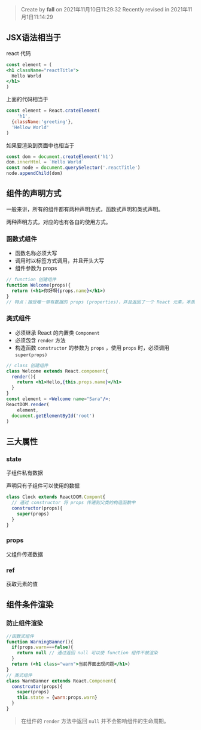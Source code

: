 

>Create by **fall** on 2021年11月10日11:29:32
>Recently revised in 2021年11月1日11:14:29

## JSX语法相当于

react 代码

```jsx
const element = (
<h1 className="reactTitle">
  Hello World
</h1>
)
```

上面的代码相当于

```js
const element = React.crateElement(
	'h1',
  {className:'greeting'},
  'Hellow World'
)
```

如果要渲染到页面中也相当于

```js
const dom = document.createElement('h1')
dom.innerHtml = `Hello World`
const node = document.querySelector('.reactTitle')
node.appendChild(dom)
```



## 组件的声明方式

一般来讲，所有的组件都有两种声明方式，函数式声明和类式声明。

两种声明方式，对应的也有各自的使用方式。

### 函数式组件

- 函数名称必须大写
- 调用时以标签方式调用，并且开头大写
- 组件参数为 props

```jsx
// function 创建组件
function Welcome(props){
  return (<h1>你好啊{props.name}</h1>)
}
// 特点：接受唯一带有数据的 props (properties)，并且返回了一个 React 元素，本质上就是 JavaScript 函数
```

### 类式组件

- 必须继承 React 的内置类 `Component`
- 必须包含 `render` 方法
- 构造函数 `constructor` 的参数为 `props` ，使用 `props` 时，必须调用 `super(props)`

```jsx
// class 创建组件
class Welcome extends React.component{
  render(){
    return <h1>Hello,{this.props.name}</h1>
  }
}
const element = <Welcome name="Sara"/>;
ReactDOM.render(
	element,
  document.getElementById('root')
)
```

## 三大属性

### state

子组件私有数据

声明只有子组件可以使用的数据

```jsx
class Clock extends ReactDOM.Compont{
  // 通过 constructor 将 props 传递到父类的构造函数中
  constructor(props){
    super(props)
  }
}
```

### props

父组件传递数据

### ref

获取元素的值

## 组件条件渲染



### 防止组件渲染

```jsx
//函数式组件
function WarningBanner(){
  if(props.warn===false){
    return null // 通过返回 null 可以使 function 组件不被渲染
  }
  return (<h1 class="warn">当前界面出现问题</h1>)
}
// 类式组件
class WarnBanner extends React.Component{
  constrcutor(props){
    super(props)
    this.state = {warn:props.warn}
  }
}
```

> 在组件的 `render` 方法中返回 `null` 并不会影响组件的生命周期。

